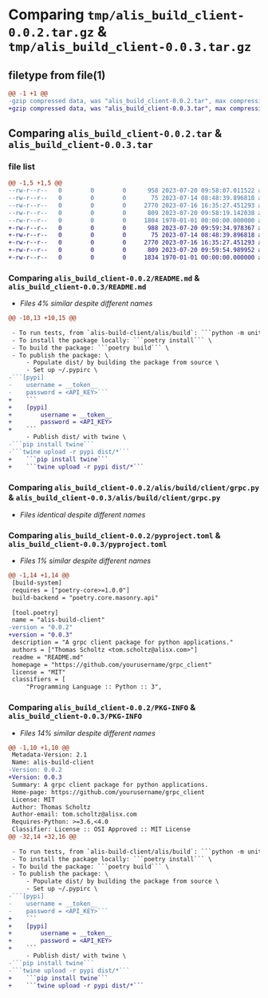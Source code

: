 # Comparing `tmp/alis_build_client-0.0.2.tar.gz` & `tmp/alis_build_client-0.0.3.tar.gz`

## filetype from file(1)

```diff
@@ -1 +1 @@
-gzip compressed data, was "alis_build_client-0.0.2.tar", max compression
+gzip compressed data, was "alis_build_client-0.0.3.tar", max compression
```

## Comparing `alis_build_client-0.0.2.tar` & `alis_build_client-0.0.3.tar`

### file list

```diff
@@ -1,5 +1,5 @@
--rw-r--r--   0        0        0      958 2023-07-20 09:58:07.011522 alis_build_client-0.0.2/README.md
--rw-r--r--   0        0        0       75 2023-07-14 08:48:39.896818 alis_build_client-0.0.2/alis/build/client/__init__.py
--rw-r--r--   0        0        0     2770 2023-07-16 16:35:27.451293 alis_build_client-0.0.2/alis/build/client/grpc.py
--rw-r--r--   0        0        0      809 2023-07-20 09:58:19.142038 alis_build_client-0.0.2/pyproject.toml
--rw-r--r--   0        0        0     1804 1970-01-01 00:00:00.000000 alis_build_client-0.0.2/PKG-INFO
+-rw-r--r--   0        0        0      988 2023-07-20 09:59:34.978367 alis_build_client-0.0.3/README.md
+-rw-r--r--   0        0        0       75 2023-07-14 08:48:39.896818 alis_build_client-0.0.3/alis/build/client/__init__.py
+-rw-r--r--   0        0        0     2770 2023-07-16 16:35:27.451293 alis_build_client-0.0.3/alis/build/client/grpc.py
+-rw-r--r--   0        0        0      809 2023-07-20 09:59:54.989952 alis_build_client-0.0.3/pyproject.toml
+-rw-r--r--   0        0        0     1834 1970-01-01 00:00:00.000000 alis_build_client-0.0.3/PKG-INFO
```

### Comparing `alis_build_client-0.0.2/README.md` & `alis_build_client-0.0.3/README.md`

 * *Files 4% similar despite different names*

```diff
@@ -10,13 +10,15 @@
 
 - To run tests, from `alis-build-client/alis/build`: ```python -m unittest discover test``` \
 - To install the package locally: ```poetry install``` \
 - To build the package: ```poetry build``` \
 - To publish the package: \
     - Populate dist/ by building the package from source \
     - Set up ~/.pypirc \
-```[pypi]
-    username = __token__
-    password = <API_KEY>```
+    ```
+    [pypi]
+        username = __token__
+        password = <API_KEY>
+    ```
     - Publish dist/ with twine \
-```pip install twine```
-```twine upload -r pypi dist/*```
+    ```pip install twine```
+    ```twine upload -r pypi dist/*```
```

### Comparing `alis_build_client-0.0.2/alis/build/client/grpc.py` & `alis_build_client-0.0.3/alis/build/client/grpc.py`

 * *Files identical despite different names*

### Comparing `alis_build_client-0.0.2/pyproject.toml` & `alis_build_client-0.0.3/pyproject.toml`

 * *Files 1% similar despite different names*

```diff
@@ -1,14 +1,14 @@
 [build-system]
 requires = ["poetry-core>=1.0.0"]
 build-backend = "poetry.core.masonry.api"
 
 [tool.poetry]
 name = "alis-build-client"
-version = "0.0.2"
+version = "0.0.3"
 description = "A grpc client package for python applications."
 authors = ["Thomas Scholtz <tom.scholtz@alisx.com>"]
 readme = "README.md"
 homepage = "https://github.com/yourusername/grpc_client"
 license = "MIT"
 classifiers = [
     "Programming Language :: Python :: 3",
```

### Comparing `alis_build_client-0.0.2/PKG-INFO` & `alis_build_client-0.0.3/PKG-INFO`

 * *Files 14% similar despite different names*

```diff
@@ -1,10 +1,10 @@
 Metadata-Version: 2.1
 Name: alis-build-client
-Version: 0.0.2
+Version: 0.0.3
 Summary: A grpc client package for python applications.
 Home-page: https://github.com/yourusername/grpc_client
 License: MIT
 Author: Thomas Scholtz
 Author-email: tom.scholtz@alisx.com
 Requires-Python: >=3.6,<4.0
 Classifier: License :: OSI Approved :: MIT License
@@ -32,14 +32,16 @@
 
 - To run tests, from `alis-build-client/alis/build`: ```python -m unittest discover test``` \
 - To install the package locally: ```poetry install``` \
 - To build the package: ```poetry build``` \
 - To publish the package: \
     - Populate dist/ by building the package from source \
     - Set up ~/.pypirc \
-```[pypi]
-    username = __token__
-    password = <API_KEY>```
+    ```
+    [pypi]
+        username = __token__
+        password = <API_KEY>
+    ```
     - Publish dist/ with twine \
-```pip install twine```
-```twine upload -r pypi dist/*```
+    ```pip install twine```
+    ```twine upload -r pypi dist/*```
```

